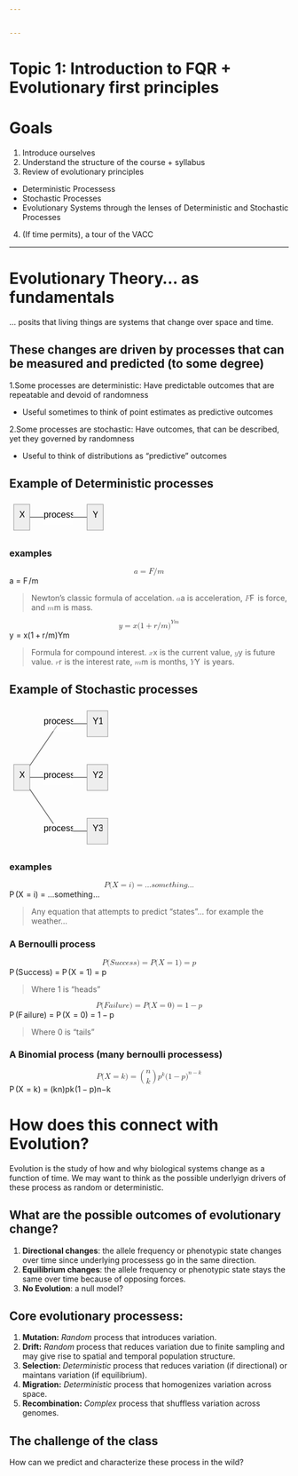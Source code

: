 ```yaml
---


---
```


<h1 id="topic-1-introduction-to-fqr--evolutionary-first-principles">Topic 1: Introduction to FQR + Evolutionary first principles</h1>
<h1 id="goals">Goals</h1>
<ol>
<li>Introduce ourselves</li>
<li>Understand the structure of the course + syllabus</li>
<li>Review of evolutionary principles</li>
</ol>
<ul>
<li>Deterministic Processess</li>
<li>Stochastic Processes</li>
<li>Evolutionary Systems through the lenses of Deterministic and Stochastic Processes</li>
</ul>
<ol start="4">
<li>(If time permits), a tour of the VACC</li>
</ol>
<hr>
<h1 id="evolutionary-theory...-as-fundamentals">Evolutionary Theory… as fundamentals</h1>
<p>… posits that living things are systems that change over space and time.</p>
<h2 id="these-changes-are-driven-by-processes-that-can-be-measured-and-predicted-to-some-degree">These changes are driven by processes that can be measured and predicted (to some degree)</h2>
<p>1.Some processes are deterministic: Have predictable outcomes that are repeatable and devoid of randomness</p>
<ul>
<li>Useful sometimes to think of point estimates as predictive outcomes</li>
</ul>
<p>2.Some processes are stochastic: Have outcomes, that can be described, yet they governed by randomness</p>
<ul>
<li>Useful to think of distributions as “predictive” outcomes</li>
</ul>
<h2 id="example-of-deterministic-processes">Example of Deterministic processes</h2>
<pre class=" language-mermaid"><svg id="mermaid-svg-XKyzprIXd9TKIhEV" width="100%" xmlns="http://www.w3.org/2000/svg" xmlns:xlink="http://www.w3.org/1999/xlink" height="62.71875" style="max-width: 177.359375px;" viewBox="0 0 177.359375 62.71875"><style>#mermaid-svg-XKyzprIXd9TKIhEV{font-family:"trebuchet ms",verdana,arial,sans-serif;font-size:16px;fill:#000000;}#mermaid-svg-XKyzprIXd9TKIhEV .error-icon{fill:#552222;}#mermaid-svg-XKyzprIXd9TKIhEV .error-text{fill:#552222;stroke:#552222;}#mermaid-svg-XKyzprIXd9TKIhEV .edge-thickness-normal{stroke-width:2px;}#mermaid-svg-XKyzprIXd9TKIhEV .edge-thickness-thick{stroke-width:3.5px;}#mermaid-svg-XKyzprIXd9TKIhEV .edge-pattern-solid{stroke-dasharray:0;}#mermaid-svg-XKyzprIXd9TKIhEV .edge-pattern-dashed{stroke-dasharray:3;}#mermaid-svg-XKyzprIXd9TKIhEV .edge-pattern-dotted{stroke-dasharray:2;}#mermaid-svg-XKyzprIXd9TKIhEV .marker{fill:#666;stroke:#666;}#mermaid-svg-XKyzprIXd9TKIhEV .marker.cross{stroke:#666;}#mermaid-svg-XKyzprIXd9TKIhEV svg{font-family:"trebuchet ms",verdana,arial,sans-serif;font-size:16px;}#mermaid-svg-XKyzprIXd9TKIhEV .label{font-family:"trebuchet ms",verdana,arial,sans-serif;color:#000000;}#mermaid-svg-XKyzprIXd9TKIhEV .cluster-label text{fill:#333;}#mermaid-svg-XKyzprIXd9TKIhEV .cluster-label span{color:#333;}#mermaid-svg-XKyzprIXd9TKIhEV .label text,#mermaid-svg-XKyzprIXd9TKIhEV span{fill:#000000;color:#000000;}#mermaid-svg-XKyzprIXd9TKIhEV .node rect,#mermaid-svg-XKyzprIXd9TKIhEV .node circle,#mermaid-svg-XKyzprIXd9TKIhEV .node ellipse,#mermaid-svg-XKyzprIXd9TKIhEV .node polygon,#mermaid-svg-XKyzprIXd9TKIhEV .node path{fill:#eee;stroke:#999;stroke-width:1px;}#mermaid-svg-XKyzprIXd9TKIhEV .node .label{text-align:center;}#mermaid-svg-XKyzprIXd9TKIhEV .node.clickable{cursor:pointer;}#mermaid-svg-XKyzprIXd9TKIhEV .arrowheadPath{fill:#333333;}#mermaid-svg-XKyzprIXd9TKIhEV .edgePath .path{stroke:#666;stroke-width:1.5px;}#mermaid-svg-XKyzprIXd9TKIhEV .flowchart-link{stroke:#666;fill:none;}#mermaid-svg-XKyzprIXd9TKIhEV .edgeLabel{background-color:white;text-align:center;}#mermaid-svg-XKyzprIXd9TKIhEV .edgeLabel rect{opacity:0.5;background-color:white;fill:white;}#mermaid-svg-XKyzprIXd9TKIhEV .cluster rect{fill:hsl(210,66.6666666667%,95%);stroke:#26a;stroke-width:1px;}#mermaid-svg-XKyzprIXd9TKIhEV .cluster text{fill:#333;}#mermaid-svg-XKyzprIXd9TKIhEV .cluster span{color:#333;}#mermaid-svg-XKyzprIXd9TKIhEV div.mermaidTooltip{position:absolute;text-align:center;max-width:200px;padding:2px;font-family:"trebuchet ms",verdana,arial,sans-serif;font-size:12px;background:hsl(-160,0%,93.3333333333%);border:1px solid #26a;border-radius:2px;pointer-events:none;z-index:100;}#mermaid-svg-XKyzprIXd9TKIhEV:root{--mermaid-font-family:"trebuchet ms",verdana,arial,sans-serif;}#mermaid-svg-XKyzprIXd9TKIhEV flowchart{fill:apa;}</style><g><g class="output"><g class="clusters"></g><g class="edgePaths"><g class="edgePath LS-A LE-B" id="L-A-B" style="opacity: 1;"><path class="path" d="M36.90625,31.359375L88.5703125,31.359375L140.234375,31.359375" marker-end="url(https://stackedit.io/app#arrowhead702)" style="fill:none"></path><defs><marker id="arrowhead702" viewBox="0 0 10 10" refX="9" refY="5" markerUnits="strokeWidth" markerWidth="8" markerHeight="6" orient="auto"><path d="M 0 0 L 10 5 L 0 10 z" class="arrowheadPath" style="stroke-width: 1; stroke-dasharray: 1, 0;"></path></marker></defs></g></g><g class="edgeLabels"><g class="edgeLabel" transform="translate(88.5703125,31.359375)" style="opacity: 1;"><g transform="translate(-26.6640625,-13.359375)" class="label"><rect rx="0" ry="0" width="53.328125" height="26.71875"></rect><foreignObject width="53.328125" height="26.71875"><div xmlns="http://www.w3.org/1999/xhtml" style="display: inline-block; white-space: nowrap;"><span id="L-L-A-B" class="edgeLabel L-LS-A' L-LE-B">process</span></div></foreignObject></g></g></g><g class="nodes"><g class="node default" id="flowchart-A-4958" transform="translate(22.453125,31.359375)" style="opacity: 1;"><rect rx="0" ry="0" x="-14.453125" y="-23.359375" width="28.90625" height="46.71875" class="label-container"></rect><g class="label" transform="translate(0,0)"><g transform="translate(-4.453125,-13.359375)"><foreignObject width="8.90625" height="26.71875"><div xmlns="http://www.w3.org/1999/xhtml" style="display: inline-block; white-space: nowrap;">X</div></foreignObject></g></g></g><g class="node default" id="flowchart-B-4959" transform="translate(154.796875,31.359375)" style="opacity: 1;"><rect rx="0" ry="0" x="-14.5625" y="-23.359375" width="29.125" height="46.71875" class="label-container"></rect><g class="label" transform="translate(0,0)"><g transform="translate(-4.5625,-13.359375)"><foreignObject width="9.125" height="26.71875"><div xmlns="http://www.w3.org/1999/xhtml" style="display: inline-block; white-space: nowrap;">Y</div></foreignObject></g></g></g></g></g></g></svg></pre>
<h3 id="examples">examples</h3>
<p><span class="katex--display"><span class="katex-display"><span class="katex"><span class="katex-mathml"><math xmlns="http://www.w3.org/1998/Math/MathML" display="block"><semantics><mrow><mi>a</mi><mo>=</mo><mi>F</mi><mi mathvariant="normal">/</mi><mi>m</mi></mrow><annotation encoding="application/x-tex">
a = F/m 
</annotation></semantics></math></span><span class="katex-html" aria-hidden="true"><span class="base"><span class="strut" style="height: 0.43056em; vertical-align: 0em;"></span><span class="mord mathnormal">a</span><span class="mspace" style="margin-right: 0.277778em;"></span><span class="mrel">=</span><span class="mspace" style="margin-right: 0.277778em;"></span></span><span class="base"><span class="strut" style="height: 1em; vertical-align: -0.25em;"></span><span class="mord mathnormal" style="margin-right: 0.13889em;">F</span><span class="mord">/</span><span class="mord mathnormal">m</span></span></span></span></span></span></p>
<blockquote>
<p>Newton’s classic formula of accelation. <span class="katex--inline"><span class="katex"><span class="katex-mathml"><math xmlns="http://www.w3.org/1998/Math/MathML"><semantics><mrow><mi>a</mi></mrow><annotation encoding="application/x-tex">a</annotation></semantics></math></span><span class="katex-html" aria-hidden="true"><span class="base"><span class="strut" style="height: 0.43056em; vertical-align: 0em;"></span><span class="mord mathnormal">a</span></span></span></span></span> is acceleration, <span class="katex--inline"><span class="katex"><span class="katex-mathml"><math xmlns="http://www.w3.org/1998/Math/MathML"><semantics><mrow><mi>F</mi></mrow><annotation encoding="application/x-tex">F</annotation></semantics></math></span><span class="katex-html" aria-hidden="true"><span class="base"><span class="strut" style="height: 0.68333em; vertical-align: 0em;"></span><span class="mord mathnormal" style="margin-right: 0.13889em;">F</span></span></span></span></span> is force, and <span class="katex--inline"><span class="katex"><span class="katex-mathml"><math xmlns="http://www.w3.org/1998/Math/MathML"><semantics><mrow><mi>m</mi></mrow><annotation encoding="application/x-tex">m</annotation></semantics></math></span><span class="katex-html" aria-hidden="true"><span class="base"><span class="strut" style="height: 0.43056em; vertical-align: 0em;"></span><span class="mord mathnormal">m</span></span></span></span></span> is mass.</p>
</blockquote>
<p><span class="katex--display"><span class="katex-display"><span class="katex"><span class="katex-mathml"><math xmlns="http://www.w3.org/1998/Math/MathML" display="block"><semantics><mrow><mi>y</mi><mo>=</mo><mi>x</mi><mo stretchy="false">(</mo><mn>1</mn><mo>+</mo><mi>r</mi><mi mathvariant="normal">/</mi><mi>m</mi><msup><mo stretchy="false">)</mo><mrow><mi>Y</mi><mi>m</mi></mrow></msup></mrow><annotation encoding="application/x-tex">
y =x(1+r/m)^{Ym}
</annotation></semantics></math></span><span class="katex-html" aria-hidden="true"><span class="base"><span class="strut" style="height: 0.625em; vertical-align: -0.19444em;"></span><span class="mord mathnormal" style="margin-right: 0.03588em;">y</span><span class="mspace" style="margin-right: 0.277778em;"></span><span class="mrel">=</span><span class="mspace" style="margin-right: 0.277778em;"></span></span><span class="base"><span class="strut" style="height: 1em; vertical-align: -0.25em;"></span><span class="mord mathnormal">x</span><span class="mopen">(</span><span class="mord">1</span><span class="mspace" style="margin-right: 0.222222em;"></span><span class="mbin">+</span><span class="mspace" style="margin-right: 0.222222em;"></span></span><span class="base"><span class="strut" style="height: 1.14133em; vertical-align: -0.25em;"></span><span class="mord mathnormal" style="margin-right: 0.02778em;">r</span><span class="mord">/</span><span class="mord mathnormal">m</span><span class="mclose"><span class="mclose">)</span><span class="msupsub"><span class="vlist-t"><span class="vlist-r"><span class="vlist" style="height: 0.891331em;"><span class="" style="top: -3.113em; margin-right: 0.05em;"><span class="pstrut" style="height: 2.7em;"></span><span class="sizing reset-size6 size3 mtight"><span class="mord mtight"><span class="mord mathnormal mtight">Ym</span></span></span></span></span></span></span></span></span></span></span></span></span></span></p>
<blockquote>
<p>Formula for compound interest. <span class="katex--inline"><span class="katex"><span class="katex-mathml"><math xmlns="http://www.w3.org/1998/Math/MathML"><semantics><mrow><mi>x</mi></mrow><annotation encoding="application/x-tex">x</annotation></semantics></math></span><span class="katex-html" aria-hidden="true"><span class="base"><span class="strut" style="height: 0.43056em; vertical-align: 0em;"></span><span class="mord mathnormal">x</span></span></span></span></span> is the current value, <span class="katex--inline"><span class="katex"><span class="katex-mathml"><math xmlns="http://www.w3.org/1998/Math/MathML"><semantics><mrow><mi>y</mi></mrow><annotation encoding="application/x-tex">y</annotation></semantics></math></span><span class="katex-html" aria-hidden="true"><span class="base"><span class="strut" style="height: 0.625em; vertical-align: -0.19444em;"></span><span class="mord mathnormal" style="margin-right: 0.03588em;">y</span></span></span></span></span> is future value. <span class="katex--inline"><span class="katex"><span class="katex-mathml"><math xmlns="http://www.w3.org/1998/Math/MathML"><semantics><mrow><mi>r</mi></mrow><annotation encoding="application/x-tex">r</annotation></semantics></math></span><span class="katex-html" aria-hidden="true"><span class="base"><span class="strut" style="height: 0.43056em; vertical-align: 0em;"></span><span class="mord mathnormal" style="margin-right: 0.02778em;">r</span></span></span></span></span> is the interest rate, <span class="katex--inline"><span class="katex"><span class="katex-mathml"><math xmlns="http://www.w3.org/1998/Math/MathML"><semantics><mrow><mi>m</mi></mrow><annotation encoding="application/x-tex">m</annotation></semantics></math></span><span class="katex-html" aria-hidden="true"><span class="base"><span class="strut" style="height: 0.43056em; vertical-align: 0em;"></span><span class="mord mathnormal">m</span></span></span></span></span> is months, <span class="katex--inline"><span class="katex"><span class="katex-mathml"><math xmlns="http://www.w3.org/1998/Math/MathML"><semantics><mrow><mi>Y</mi></mrow><annotation encoding="application/x-tex">Y</annotation></semantics></math></span><span class="katex-html" aria-hidden="true"><span class="base"><span class="strut" style="height: 0.68333em; vertical-align: 0em;"></span><span class="mord mathnormal" style="margin-right: 0.22222em;">Y</span></span></span></span></span> is years.</p>
</blockquote>
<h2 id="example-of-stochastic-processes">Example of Stochastic processes</h2>
<pre class=" language-mermaid"><svg id="mermaid-svg-vBCUv1L6y8UhkxkR" width="100%" xmlns="http://www.w3.org/2000/svg" xmlns:xlink="http://www.w3.org/1999/xlink" height="256.15625" style="max-width: 185.75px;" viewBox="0 0 185.75 256.15625"><style>#mermaid-svg-vBCUv1L6y8UhkxkR{font-family:"trebuchet ms",verdana,arial,sans-serif;font-size:16px;fill:#000000;}#mermaid-svg-vBCUv1L6y8UhkxkR .error-icon{fill:#552222;}#mermaid-svg-vBCUv1L6y8UhkxkR .error-text{fill:#552222;stroke:#552222;}#mermaid-svg-vBCUv1L6y8UhkxkR .edge-thickness-normal{stroke-width:2px;}#mermaid-svg-vBCUv1L6y8UhkxkR .edge-thickness-thick{stroke-width:3.5px;}#mermaid-svg-vBCUv1L6y8UhkxkR .edge-pattern-solid{stroke-dasharray:0;}#mermaid-svg-vBCUv1L6y8UhkxkR .edge-pattern-dashed{stroke-dasharray:3;}#mermaid-svg-vBCUv1L6y8UhkxkR .edge-pattern-dotted{stroke-dasharray:2;}#mermaid-svg-vBCUv1L6y8UhkxkR .marker{fill:#666;stroke:#666;}#mermaid-svg-vBCUv1L6y8UhkxkR .marker.cross{stroke:#666;}#mermaid-svg-vBCUv1L6y8UhkxkR svg{font-family:"trebuchet ms",verdana,arial,sans-serif;font-size:16px;}#mermaid-svg-vBCUv1L6y8UhkxkR .label{font-family:"trebuchet ms",verdana,arial,sans-serif;color:#000000;}#mermaid-svg-vBCUv1L6y8UhkxkR .cluster-label text{fill:#333;}#mermaid-svg-vBCUv1L6y8UhkxkR .cluster-label span{color:#333;}#mermaid-svg-vBCUv1L6y8UhkxkR .label text,#mermaid-svg-vBCUv1L6y8UhkxkR span{fill:#000000;color:#000000;}#mermaid-svg-vBCUv1L6y8UhkxkR .node rect,#mermaid-svg-vBCUv1L6y8UhkxkR .node circle,#mermaid-svg-vBCUv1L6y8UhkxkR .node ellipse,#mermaid-svg-vBCUv1L6y8UhkxkR .node polygon,#mermaid-svg-vBCUv1L6y8UhkxkR .node path{fill:#eee;stroke:#999;stroke-width:1px;}#mermaid-svg-vBCUv1L6y8UhkxkR .node .label{text-align:center;}#mermaid-svg-vBCUv1L6y8UhkxkR .node.clickable{cursor:pointer;}#mermaid-svg-vBCUv1L6y8UhkxkR .arrowheadPath{fill:#333333;}#mermaid-svg-vBCUv1L6y8UhkxkR .edgePath .path{stroke:#666;stroke-width:1.5px;}#mermaid-svg-vBCUv1L6y8UhkxkR .flowchart-link{stroke:#666;fill:none;}#mermaid-svg-vBCUv1L6y8UhkxkR .edgeLabel{background-color:white;text-align:center;}#mermaid-svg-vBCUv1L6y8UhkxkR .edgeLabel rect{opacity:0.5;background-color:white;fill:white;}#mermaid-svg-vBCUv1L6y8UhkxkR .cluster rect{fill:hsl(210,66.6666666667%,95%);stroke:#26a;stroke-width:1px;}#mermaid-svg-vBCUv1L6y8UhkxkR .cluster text{fill:#333;}#mermaid-svg-vBCUv1L6y8UhkxkR .cluster span{color:#333;}#mermaid-svg-vBCUv1L6y8UhkxkR div.mermaidTooltip{position:absolute;text-align:center;max-width:200px;padding:2px;font-family:"trebuchet ms",verdana,arial,sans-serif;font-size:12px;background:hsl(-160,0%,93.3333333333%);border:1px solid #26a;border-radius:2px;pointer-events:none;z-index:100;}#mermaid-svg-vBCUv1L6y8UhkxkR:root{--mermaid-font-family:"trebuchet ms",verdana,arial,sans-serif;}#mermaid-svg-vBCUv1L6y8UhkxkR flowchart{fill:apa;}</style><g><g class="output"><g class="clusters"></g><g class="edgePaths"><g class="edgePath LS-A LE-B" id="L-A-B" style="opacity: 1;"><path class="path" d="M36.90625,106.93554110539998L88.5703125,31.359375L140.234375,31.359375" marker-end="url(https://stackedit.io/app#arrowhead703)" style="fill:none"></path><defs><marker id="arrowhead703" viewBox="0 0 10 10" refX="9" refY="5" markerUnits="strokeWidth" markerWidth="8" markerHeight="6" orient="auto"><path d="M 0 0 L 10 5 L 0 10 z" class="arrowheadPath" style="stroke-width: 1; stroke-dasharray: 1, 0;"></path></marker></defs></g><g class="edgePath LS-A LE-C" id="L-A-C" style="opacity: 1;"><path class="path" d="M36.90625,128.078125L88.5703125,128.078125L140.234375,128.078125" marker-end="url(https://stackedit.io/app#arrowhead704)" style="fill:none"></path><defs><marker id="arrowhead704" viewBox="0 0 10 10" refX="9" refY="5" markerUnits="strokeWidth" markerWidth="8" markerHeight="6" orient="auto"><path d="M 0 0 L 10 5 L 0 10 z" class="arrowheadPath" style="stroke-width: 1; stroke-dasharray: 1, 0;"></path></marker></defs></g><g class="edgePath LS-A LE-D" id="L-A-D" style="opacity: 1;"><path class="path" d="M36.90625,149.22070889460002L88.5703125,224.796875L140.234375,224.796875" marker-end="url(https://stackedit.io/app#arrowhead705)" style="fill:none"></path><defs><marker id="arrowhead705" viewBox="0 0 10 10" refX="9" refY="5" markerUnits="strokeWidth" markerWidth="8" markerHeight="6" orient="auto"><path d="M 0 0 L 10 5 L 0 10 z" class="arrowheadPath" style="stroke-width: 1; stroke-dasharray: 1, 0;"></path></marker></defs></g></g><g class="edgeLabels"><g class="edgeLabel" transform="translate(88.5703125,31.359375)" style="opacity: 1;"><g transform="translate(-26.6640625,-13.359375)" class="label"><rect rx="0" ry="0" width="53.328125" height="26.71875"></rect><foreignObject width="53.328125" height="26.71875"><div xmlns="http://www.w3.org/1999/xhtml" style="display: inline-block; white-space: nowrap;"><span id="L-L-A-B" class="edgeLabel L-LS-A' L-LE-B">process</span></div></foreignObject></g></g><g class="edgeLabel" transform="translate(88.5703125,128.078125)" style="opacity: 1;"><g transform="translate(-26.6640625,-13.359375)" class="label"><rect rx="0" ry="0" width="53.328125" height="26.71875"></rect><foreignObject width="53.328125" height="26.71875"><div xmlns="http://www.w3.org/1999/xhtml" style="display: inline-block; white-space: nowrap;"><span id="L-L-A-C" class="edgeLabel L-LS-A' L-LE-C">process</span></div></foreignObject></g></g><g class="edgeLabel" transform="translate(88.5703125,224.796875)" style="opacity: 1;"><g transform="translate(-26.6640625,-13.359375)" class="label"><rect rx="0" ry="0" width="53.328125" height="26.71875"></rect><foreignObject width="53.328125" height="26.71875"><div xmlns="http://www.w3.org/1999/xhtml" style="display: inline-block; white-space: nowrap;"><span id="L-L-A-D" class="edgeLabel L-LS-A' L-LE-D">process</span></div></foreignObject></g></g></g><g class="nodes"><g class="node default" id="flowchart-A-4966" transform="translate(22.453125,128.078125)" style="opacity: 1;"><rect rx="0" ry="0" x="-14.453125" y="-23.359375" width="28.90625" height="46.71875" class="label-container"></rect><g class="label" transform="translate(0,0)"><g transform="translate(-4.453125,-13.359375)"><foreignObject width="8.90625" height="26.71875"><div xmlns="http://www.w3.org/1999/xhtml" style="display: inline-block; white-space: nowrap;">X</div></foreignObject></g></g></g><g class="node default" id="flowchart-B-4967" transform="translate(158.9921875,31.359375)" style="opacity: 1;"><rect rx="0" ry="0" x="-18.7578125" y="-23.359375" width="37.515625" height="46.71875" class="label-container"></rect><g class="label" transform="translate(0,0)"><g transform="translate(-8.7578125,-13.359375)"><foreignObject width="17.515625" height="26.71875"><div xmlns="http://www.w3.org/1999/xhtml" style="display: inline-block; white-space: nowrap;">Y1</div></foreignObject></g></g></g><g class="node default" id="flowchart-C-4969" transform="translate(158.9921875,128.078125)" style="opacity: 1;"><rect rx="0" ry="0" x="-18.7578125" y="-23.359375" width="37.515625" height="46.71875" class="label-container"></rect><g class="label" transform="translate(0,0)"><g transform="translate(-8.7578125,-13.359375)"><foreignObject width="17.515625" height="26.71875"><div xmlns="http://www.w3.org/1999/xhtml" style="display: inline-block; white-space: nowrap;">Y2</div></foreignObject></g></g></g><g class="node default" id="flowchart-D-4971" transform="translate(158.9921875,224.796875)" style="opacity: 1;"><rect rx="0" ry="0" x="-18.7578125" y="-23.359375" width="37.515625" height="46.71875" class="label-container"></rect><g class="label" transform="translate(0,0)"><g transform="translate(-8.7578125,-13.359375)"><foreignObject width="17.515625" height="26.71875"><div xmlns="http://www.w3.org/1999/xhtml" style="display: inline-block; white-space: nowrap;">Y3</div></foreignObject></g></g></g></g></g></g></svg></pre>
<h3 id="examples-1">examples</h3>
<p><span class="katex--display"><span class="katex-display"><span class="katex"><span class="katex-mathml"><math xmlns="http://www.w3.org/1998/Math/MathML" display="block"><semantics><mrow><mi>P</mi><mo stretchy="false">(</mo><mi>X</mi><mo>=</mo><mi>i</mi><mo stretchy="false">)</mo><mo>=</mo><mi mathvariant="normal">.</mi><mi mathvariant="normal">.</mi><mi mathvariant="normal">.</mi><mi>s</mi><mi>o</mi><mi>m</mi><mi>e</mi><mi>t</mi><mi>h</mi><mi>i</mi><mi>n</mi><mi>g</mi><mi mathvariant="normal">.</mi><mi mathvariant="normal">.</mi><mi mathvariant="normal">.</mi></mrow><annotation encoding="application/x-tex">
P(X = i) = ...something...
</annotation></semantics></math></span><span class="katex-html" aria-hidden="true"><span class="base"><span class="strut" style="height: 1em; vertical-align: -0.25em;"></span><span class="mord mathnormal" style="margin-right: 0.13889em;">P</span><span class="mopen">(</span><span class="mord mathnormal" style="margin-right: 0.07847em;">X</span><span class="mspace" style="margin-right: 0.277778em;"></span><span class="mrel">=</span><span class="mspace" style="margin-right: 0.277778em;"></span></span><span class="base"><span class="strut" style="height: 1em; vertical-align: -0.25em;"></span><span class="mord mathnormal">i</span><span class="mclose">)</span><span class="mspace" style="margin-right: 0.277778em;"></span><span class="mrel">=</span><span class="mspace" style="margin-right: 0.277778em;"></span></span><span class="base"><span class="strut" style="height: 0.88888em; vertical-align: -0.19444em;"></span><span class="mord">...</span><span class="mord mathnormal">so</span><span class="mord mathnormal">m</span><span class="mord mathnormal">e</span><span class="mord mathnormal">t</span><span class="mord mathnormal">hin</span><span class="mord mathnormal" style="margin-right: 0.03588em;">g</span><span class="mord">...</span></span></span></span></span></span></p>
<blockquote>
<p>Any equation that attempts to predict “states”… for example the weather…</p>
</blockquote>
<h3 id="a-bernoulli-process">A Bernoulli process</h3>
<p><span class="katex--display"><span class="katex-display"><span class="katex"><span class="katex-mathml"><math xmlns="http://www.w3.org/1998/Math/MathML" display="block"><semantics><mrow><mi>P</mi><mo stretchy="false">(</mo><mi>S</mi><mi>u</mi><mi>c</mi><mi>c</mi><mi>e</mi><mi>s</mi><mi>s</mi><mo stretchy="false">)</mo><mo>=</mo><mi>P</mi><mo stretchy="false">(</mo><mi>X</mi><mo>=</mo><mn>1</mn><mo stretchy="false">)</mo><mo>=</mo><mi>p</mi></mrow><annotation encoding="application/x-tex">
P(Success) = P(X=1) = p
</annotation></semantics></math></span><span class="katex-html" aria-hidden="true"><span class="base"><span class="strut" style="height: 1em; vertical-align: -0.25em;"></span><span class="mord mathnormal" style="margin-right: 0.13889em;">P</span><span class="mopen">(</span><span class="mord mathnormal" style="margin-right: 0.05764em;">S</span><span class="mord mathnormal">u</span><span class="mord mathnormal">ccess</span><span class="mclose">)</span><span class="mspace" style="margin-right: 0.277778em;"></span><span class="mrel">=</span><span class="mspace" style="margin-right: 0.277778em;"></span></span><span class="base"><span class="strut" style="height: 1em; vertical-align: -0.25em;"></span><span class="mord mathnormal" style="margin-right: 0.13889em;">P</span><span class="mopen">(</span><span class="mord mathnormal" style="margin-right: 0.07847em;">X</span><span class="mspace" style="margin-right: 0.277778em;"></span><span class="mrel">=</span><span class="mspace" style="margin-right: 0.277778em;"></span></span><span class="base"><span class="strut" style="height: 1em; vertical-align: -0.25em;"></span><span class="mord">1</span><span class="mclose">)</span><span class="mspace" style="margin-right: 0.277778em;"></span><span class="mrel">=</span><span class="mspace" style="margin-right: 0.277778em;"></span></span><span class="base"><span class="strut" style="height: 0.625em; vertical-align: -0.19444em;"></span><span class="mord mathnormal">p</span></span></span></span></span></span></p>
<blockquote>
<p>Where 1 is “heads”</p>
</blockquote>
<p><span class="katex--display"><span class="katex-display"><span class="katex"><span class="katex-mathml"><math xmlns="http://www.w3.org/1998/Math/MathML" display="block"><semantics><mrow><mi>P</mi><mo stretchy="false">(</mo><mi>F</mi><mi>a</mi><mi>i</mi><mi>l</mi><mi>u</mi><mi>r</mi><mi>e</mi><mo stretchy="false">)</mo><mo>=</mo><mi>P</mi><mo stretchy="false">(</mo><mi>X</mi><mo>=</mo><mn>0</mn><mo stretchy="false">)</mo><mo>=</mo><mn>1</mn><mo>−</mo><mi>p</mi></mrow><annotation encoding="application/x-tex">
P(Failure) = P(X=0) = 1 - p
</annotation></semantics></math></span><span class="katex-html" aria-hidden="true"><span class="base"><span class="strut" style="height: 1em; vertical-align: -0.25em;"></span><span class="mord mathnormal" style="margin-right: 0.13889em;">P</span><span class="mopen">(</span><span class="mord mathnormal" style="margin-right: 0.13889em;">F</span><span class="mord mathnormal">ai</span><span class="mord mathnormal" style="margin-right: 0.01968em;">l</span><span class="mord mathnormal">u</span><span class="mord mathnormal">re</span><span class="mclose">)</span><span class="mspace" style="margin-right: 0.277778em;"></span><span class="mrel">=</span><span class="mspace" style="margin-right: 0.277778em;"></span></span><span class="base"><span class="strut" style="height: 1em; vertical-align: -0.25em;"></span><span class="mord mathnormal" style="margin-right: 0.13889em;">P</span><span class="mopen">(</span><span class="mord mathnormal" style="margin-right: 0.07847em;">X</span><span class="mspace" style="margin-right: 0.277778em;"></span><span class="mrel">=</span><span class="mspace" style="margin-right: 0.277778em;"></span></span><span class="base"><span class="strut" style="height: 1em; vertical-align: -0.25em;"></span><span class="mord">0</span><span class="mclose">)</span><span class="mspace" style="margin-right: 0.277778em;"></span><span class="mrel">=</span><span class="mspace" style="margin-right: 0.277778em;"></span></span><span class="base"><span class="strut" style="height: 0.72777em; vertical-align: -0.08333em;"></span><span class="mord">1</span><span class="mspace" style="margin-right: 0.222222em;"></span><span class="mbin">−</span><span class="mspace" style="margin-right: 0.222222em;"></span></span><span class="base"><span class="strut" style="height: 0.625em; vertical-align: -0.19444em;"></span><span class="mord mathnormal">p</span></span></span></span></span></span></p>
<blockquote>
<p>Where 0 is “tails”</p>
</blockquote>
<h3 id="a-binomial-process-many-bernoulli-processess">A Binomial process (many bernoulli processess)</h3>
<p><span class="katex--display"><span class="katex-display"><span class="katex"><span class="katex-mathml"><math xmlns="http://www.w3.org/1998/Math/MathML" display="block"><semantics><mrow><mi>P</mi><mo stretchy="false">(</mo><mi>X</mi><mo>=</mo><mi>k</mi><mo stretchy="false">)</mo><mo>=</mo><mrow><mo fence="true">(</mo><mfrac linethickness="0px"><mi>n</mi><mi>k</mi></mfrac><mo fence="true">)</mo></mrow><msup><mi>p</mi><mi>k</mi></msup><mo stretchy="false">(</mo><mn>1</mn><mo>−</mo><mi>p</mi><msup><mo stretchy="false">)</mo><mrow><mi>n</mi><mo>−</mo><mi>k</mi></mrow></msup></mrow><annotation encoding="application/x-tex">
P(X = k) = \binom{n}{k}p^k(1-p)^{n-k}
</annotation></semantics></math></span><span class="katex-html" aria-hidden="true"><span class="base"><span class="strut" style="height: 1em; vertical-align: -0.25em;"></span><span class="mord mathnormal" style="margin-right: 0.13889em;">P</span><span class="mopen">(</span><span class="mord mathnormal" style="margin-right: 0.07847em;">X</span><span class="mspace" style="margin-right: 0.277778em;"></span><span class="mrel">=</span><span class="mspace" style="margin-right: 0.277778em;"></span></span><span class="base"><span class="strut" style="height: 1em; vertical-align: -0.25em;"></span><span class="mord mathnormal" style="margin-right: 0.03148em;">k</span><span class="mclose">)</span><span class="mspace" style="margin-right: 0.277778em;"></span><span class="mrel">=</span><span class="mspace" style="margin-right: 0.277778em;"></span></span><span class="base"><span class="strut" style="height: 2.40003em; vertical-align: -0.95003em;"></span><span class="mord"><span class="mopen delimcenter" style="top: 0em;"><span class="delimsizing size3">(</span></span><span class="mfrac"><span class="vlist-t vlist-t2"><span class="vlist-r"><span class="vlist" style="height: 1.10756em;"><span class="" style="top: -2.314em;"><span class="pstrut" style="height: 3em;"></span><span class="mord"><span class="mord mathnormal" style="margin-right: 0.03148em;">k</span></span></span><span class="" style="top: -3.677em;"><span class="pstrut" style="height: 3em;"></span><span class="mord"><span class="mord mathnormal">n</span></span></span></span><span class="vlist-s">​</span></span><span class="vlist-r"><span class="vlist" style="height: 0.686em;"><span class=""></span></span></span></span></span><span class="mclose delimcenter" style="top: 0em;"><span class="delimsizing size3">)</span></span></span><span class="mord"><span class="mord mathnormal">p</span><span class="msupsub"><span class="vlist-t"><span class="vlist-r"><span class="vlist" style="height: 0.899108em;"><span class="" style="top: -3.113em; margin-right: 0.05em;"><span class="pstrut" style="height: 2.7em;"></span><span class="sizing reset-size6 size3 mtight"><span class="mord mathnormal mtight" style="margin-right: 0.03148em;">k</span></span></span></span></span></span></span></span><span class="mopen">(</span><span class="mord">1</span><span class="mspace" style="margin-right: 0.222222em;"></span><span class="mbin">−</span><span class="mspace" style="margin-right: 0.222222em;"></span></span><span class="base"><span class="strut" style="height: 1.14911em; vertical-align: -0.25em;"></span><span class="mord mathnormal">p</span><span class="mclose"><span class="mclose">)</span><span class="msupsub"><span class="vlist-t"><span class="vlist-r"><span class="vlist" style="height: 0.899108em;"><span class="" style="top: -3.113em; margin-right: 0.05em;"><span class="pstrut" style="height: 2.7em;"></span><span class="sizing reset-size6 size3 mtight"><span class="mord mtight"><span class="mord mathnormal mtight">n</span><span class="mbin mtight">−</span><span class="mord mathnormal mtight" style="margin-right: 0.03148em;">k</span></span></span></span></span></span></span></span></span></span></span></span></span></span></p>
<h1 id="how-does-this-connect-with-evolution">How does this connect with Evolution?</h1>
<p>Evolution is the study of how and why biological systems change as a function of time. We may want to think as the possible underlyign drivers of these process as random or deterministic.</p>
<h2 id="what-are-the-possible-outcomes-of-evolutionary-change">What are the possible outcomes of evolutionary change?</h2>
<ol>
<li><strong>Directional changes</strong>: the allele frequency or phenotypic state changes over time since underlying processess go in the same direction.</li>
<li><strong>Equilibrium changes</strong>: the allele frequency or phenotypic state stays the same over time because of opposing forces.</li>
<li><strong>No Evolution</strong>: a null model?</li>
</ol>
<h2 id="core-evolutionary-processess">Core evolutionary processess:</h2>
<ol>
<li><strong>Mutation:</strong> <em>Random</em> process that introduces variation.</li>
<li><strong>Drift:</strong> <em>Random</em> process that reduces variation due to finite sampling and may give rise to spatial and temporal population structure.</li>
<li><strong>Selection:</strong> <em>Deterministic</em> process that reduces variation (if directional) or maintans variation (if equilibrium).</li>
<li><strong>Migration:</strong> <em>Deterministic</em> process that homogenizes variation across space.</li>
<li><strong>Recombination:</strong> <em>Complex</em> process that shuffless variation across genomes.</li>
</ol>
<h2 id="the-challenge-of-the-class">The challenge of the class</h2>
<p>How can we predict and characterize these process in the wild?</p>

